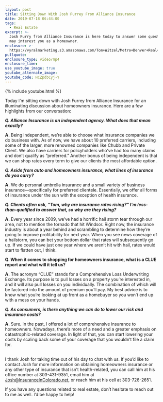 ```yaml
---
layout: post
title: Sitting Down With Josh Furrey From Alliance Insurance
date: 2019-07-18 06:44:00
tags:
  - Real Estate
excerpt: >-
  Josh Furry from Alliance Insurance is here today to answer some questions that
  may interest you as a homeowner.
enclosure: >-
  https://vyralmarketing.s3.amazonaws.com/Tom+Witzel/Metro+Denver+Real+Estate-+Sitting+Down+With+Josh+Furrey+From+Alliance+Insurance.mp4
pullquote:
enclosure_type: video/mp4
enclosure_time:
use_youtube_image: true
youtube_alternate_image:
youtube_code: HCZpdbCyj-Y
---
```


{% include youtube.html %}

Today I’m sitting down with Josh Furrey from Alliance Insurance for an illuminating discussion about homeowners insurance. Here are a few highlights from our conversation: &nbsp;

***Q. Alliance Insurance is an independent agency. What does that mean exactly?***&nbsp;

**A.** Being independent, we’re able to choose what insurance companies we do business with. As of now, we have about 10 preferred carriers, including some of the larger, more renowned companies like Chubb and Private Client. We also have carriers for policyholders who’ve had too many claims and don’t qualify as “preferred.” Another bonus of being independent is that we can shop rates every term to give our clients the most affordable option.&nbsp;

***Q. Aside from auto and homeowners insurance, what lines of insurance do you carry?***

**A.** We do personal umbrella insurance and a small variety of business insurance—specifically for preferred clientele. Essentially, we offer all forms of insurance under the sun with the exception of health insurance.&nbsp;

***Q. Clients often ask, “Tom, why are insurance rates rising?” I’m less-than-qualified to answer that, so why are they rising?&nbsp;***

**A.** Every year since 2009, we’ve had a horrific hail storm tear through our area, not to mention the tornado that hit Windsor. Right now, the insurance industry is about a year behind and scrambling to determine how they’re going to improve profitability for next year. When you see news coverage of a hailstorm, you can bet your bottom dollar that rates will subsequently go up. If we could have just one year where we aren’t hit with hail, rates would start to flatten out, I think. &nbsp;&nbsp;

**Q. When it comes to shopping for homeowners insurance, what is a CLUE report and what will it tell us? &nbsp;&nbsp;**

**A.** The acronym “CLUE” stands for a Comprehensive Loss Underwriting Exchange. Its purpose is to pull losses on a property you’re interested in, and it will also pull losses on you individually. The combination of which will be factored into the amount of premium you’ll pay. My best advice is to know what you’re looking at up front as a homebuyer so you won’t end up with a mess on your hands. &nbsp; &nbsp; &nbsp; &nbsp;&nbsp;

***Q. As consumers, is there anything we can do to lower our risk and insurance costs?&nbsp;***

**A.** Sure. In the past, I offered a lot of comprehensive insurance to homeowners. Nowadays, there’s more of a need and a greater emphasis on catastrophic-related coverage. In light of that, you can start lowering your costs by scaling back some of your coverage that you wouldn’t file a claim for.&nbsp;

<br>I thank Josh for taking time out of his day to chat with us. If you’d like to contact Josh for more information on obtaining homeowners insurance or any other type of insurance that isn’t health-related, you can call him at his office number at 303-431-9351, email him at [Josh@InsuranceInColorado.net](mailto:Josh@InsuranceInColorado.net), or reach him at his cell at 303-726-2651.&nbsp;

If you have any questions related to real estate, don’t hesitate to reach out to me as well. I’d be happy to help\! &nbsp; &nbsp; &nbsp;